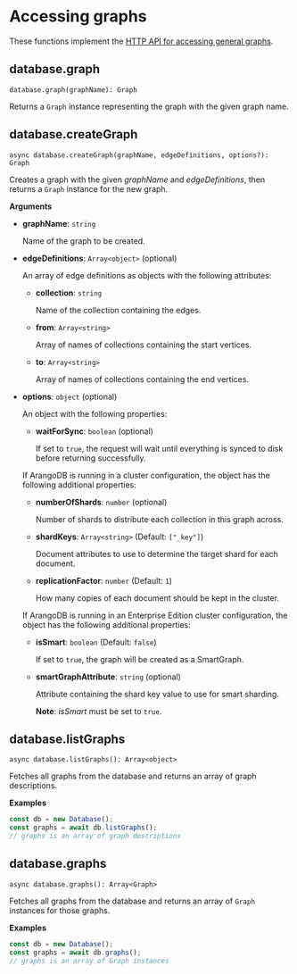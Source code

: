 # Accessing graphs

These functions implement the
[HTTP API for accessing general graphs](https://docs.arangodb.com/latest/HTTP/Gharial/index.html).

## database.graph

`database.graph(graphName): Graph`

Returns a `Graph` instance representing the graph with the given graph name.

## database.createGraph

`async database.createGraph(graphName, edgeDefinitions, options?): Graph`

Creates a graph with the given _graphName_ and _edgeDefinitions_, then returns
a `Graph` instance for the new graph.

**Arguments**

- **graphName**: `string`

  Name of the graph to be created.

- **edgeDefinitions**: `Array<object>` (optional)

  An array of edge definitions as objects with the following attributes:

  - **collection**: `string`

    Name of the collection containing the edges.

  - **from**: `Array<string>`

    Array of names of collections containing the start vertices.

  - **to**: `Array<string>`

    Array of names of collections containing the end vertices.

- **options**: `object` (optional)

  An object with the following properties:

  - **waitForSync**: `boolean` (optional)

    If set to `true`, the request will wait until everything is synced to
    disk before returning successfully.

  If ArangoDB is running in a cluster configuration, the object has the
  following additional properties:

  - **numberOfShards**: `number` (optional)

    Number of shards to distribute each collection in this graph across.

  - **shardKeys**: `Array<string>` (Default: `["_key"]`)

    Document attributes to use to determine the target shard for each document.

  - **replicationFactor**: `number` (Default: `1`)

    How many copies of each document should be kept in the cluster.

  If ArangoDB is running in an Enterprise Edition cluster configuration, the
  object has the following additional properties:

  - **isSmart**: `boolean` (Default: `false`)

    If set to `true`, the graph will be created as a SmartGraph.

  - **smartGraphAttribute**: `string` (optional)

    Attribute containing the shard key value to use for smart sharding.

    **Note**: _isSmart_ must be set to `true`.

## database.listGraphs

`async database.listGraphs(): Array<object>`

Fetches all graphs from the database and returns an array of graph descriptions.

**Examples**

```js
const db = new Database();
const graphs = await db.listGraphs();
// graphs is an array of graph descriptions
```

## database.graphs

`async database.graphs(): Array<Graph>`

Fetches all graphs from the database and returns an array of `Graph` instances
for those graphs.

**Examples**

```js
const db = new Database();
const graphs = await db.graphs();
// graphs is an array of Graph instances
```
